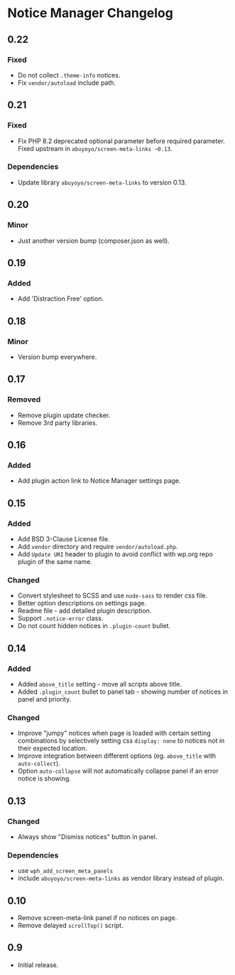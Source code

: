 # Notice Manager Changelog

## 0.22

### Fixed
- Do not collect `.theme-info` notices.
- Fix `vendor/autoload` include path.

## 0.21

### Fixed
- Fix PHP 8.2 deprecated optional parameter before required parameter. Fixed upstream in `abuyoyo/screen-meta-links ~0.13`.

### Dependencies
- Update library `abuyoyo/screen-meta-links` to version 0.13.

## 0.20

### Minor
- Just another version bump (composer.json as well).

## 0.19

### Added
- Add 'Distraction Free' option.

## 0.18

### Minor
- Version bump everywhere.

## 0.17

### Removed
- Remove plugin update checker.
- Remove 3rd party libraries.

## 0.16

### Added
- Add plugin action link to Notice Manager settings page.

## 0.15

### Added
- Add BSD 3-Clause License file.
- Add `vendor` directory and require `vendor/autoload.php`.
- Add `Update URI` header to plugin to avoid conflict with wp.org repo plugin of the same name.

### Changed
- Convert stylesheet to SCSS and use `node-sass` to render css file.
- Better option descriptions on settings page.
- Readme file - add detailed plugin description.
- Support `.notice-error` class.
- Do not count hidden notices in `.plugin-count` bullet.

## 0.14

### Added
- Added `above_title` setting - move all scripts above title.
- Added `.plugin_count` bullet to panel tab - showing number of notices in panel and priority.

### Changed
- Improve "jumpy" notices when page is loaded with certain setting combinations by selectively setting css `display: none` to notices not in their expected location.
- Improve integration between different options (eg. `above_title` with `auto-collect`).
- Option `auto-collapse` will not automatically collapse panel if an error notice is showing.

## 0.13

### Changed
- Always show "Dismiss notices" button in panel.

### Dependencies
- use `wph_add_screen_meta_panels`
- include `abuyoyo/screen-meta-links` as vendor library instead of plugin.

## 0.10
- Remove screen-meta-link panel if no notices on page.
- Remove delayed `scrollTop()` script.

## 0.9
- Initial release.
